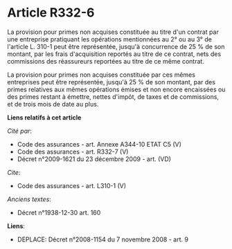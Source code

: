 # Article R332-6

La provision pour primes non acquises constituée au titre d'un contrat par une entreprise pratiquant les opérations
mentionnées au 2° ou au 3° de l'article L. 310-1 peut être représentée, jusqu'à concurrence de 25 % de son montant, par les
frais d'acquisition reportés au titre de ce contrat, nets des commissions des réassureurs reportées au titre de ce même
contrat. 

La provision pour primes non acquises constituée par ces mêmes entreprises peut être représentée, jusqu'à 25 % de son
montant, par des primes relatives aux mêmes opérations émises et non encore encaissées ou des primes restant à émettre,
nettes d'impôt, de taxes et de commissions, et de trois mois de date au plus.

**Liens relatifs à cet article**

_Cité par_:

  - Code des assurances - art. Annexe A344-10 ETAT C5 (V)
  - Code des assurances - art. R332-7 (V)
  - Décret n°2009-1621 du 23 décembre 2009 - art. (VD)

_Cite_:

  - Code des assurances - art. L310-1 (V)

_Anciens textes_:

  - Décret n°1938-12-30 art. 160

**Liens**:

  - DEPLACE: Décret n°2008-1154 du 7 novembre 2008 - art. 9

